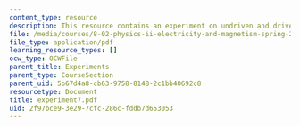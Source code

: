 ```yaml
---
content_type: resource
description: This resource contains an experiment on undriven and driven RLC circuits.
file: /media/courses/8-02-physics-ii-electricity-and-magnetism-spring-2007/2f97bce93e297cfc286cfddb7d653053_experiment7.pdf
file_type: application/pdf
learning_resource_types: []
ocw_type: OCWFile
parent_title: Experiments
parent_type: CourseSection
parent_uid: 5b67d4a8-cb63-9758-8148-2c1bb40692c8
resourcetype: Document
title: experiment7.pdf
uid: 2f97bce9-3e29-7cfc-286c-fddb7d653053
---
```

